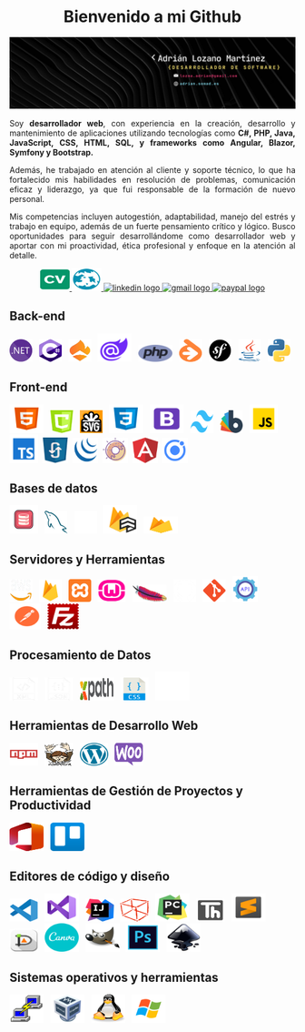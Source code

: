 <h1 align="center">Bienvenido a mi Github</h1>

<div align="center">
  <img src="asset/banner.png"  />
</div>



<p align="justify">Soy <b>desarrollador web</b>, con experiencia en la creación, desarrollo y mantenimiento de aplicaciones utilizando tecnologías como <b>C#, PHP, Java, JavaScript, CSS, HTML, SQL, y frameworks como Angular, Blazor, Symfony y Bootstrap.</b></p>
<p align="justify">Además, he trabajado en atención al cliente y soporte técnico, lo que ha fortalecido mis habilidades en resolución de problemas, comunicación eficaz y liderazgo, ya que fui responsable de la formación de nuevo personal.</p>
<p align="justify">Mis competencias incluyen autogestión, adaptabilidad, manejo del estrés y trabajo en equipo, además de un fuerte pensamiento crítico y lógico. Busco oportunidades para seguir desarrollándome como desarrollador web y aportar con mi proactividad, ética profesional y enfoque en la atención al detalle.</p>

<div align="center">
        <a href="AdrianLozanoMartinez.pdf" download="asset/AdrianLozanoMartinez.pdf" target="_blank" target="_blank"> <img src="asset/cv.svg" width="52" height="40" alt="Descargar CV" title="Descargar CV" />
  </a>
    <a href="https://adrian.somad.es" target="_blank"><img src="asset/portfolio.svg" width="52" height="40" alt="Portfolio" title="Portfolio" />
  </a>
  <a href="https://www.linkedin.com/in/adrilozamar" target="_blank"><img src="https://raw.githubusercontent.com/maurodesouza/profile-readme-generator/master/src/assets/icons/social/linkedin/default.svg" width="52" height="40" alt="linkedin logo" title="Linkedin" />
  </a>
  <a href="mailto:lozma.adrian@gmail.com" target="_blank"><img src="https://raw.githubusercontent.com/maurodesouza/profile-readme-generator/master/src/assets/icons/social/gmail/default.svg" width="52" height="40" alt="gmail logo" title="Email" />
  </a>
  <a href="https://www.paypal.com/donate/?hosted_button_id=A23LFL66549S8" target="_blank"><img src="https://raw.githubusercontent.com/maurodesouza/profile-readme-generator/master/src/assets/icons/social/paypal/default.svg" width="52" height="40" alt="paypal logo" title="Paypal" />
  </a>
</div>


<h2 align="left">Back-end</h2>

<div align="left">
  <img src="asset/net.png" class="logo" alt=".Net" title=".Net" height="40" width="40"> &nbsp;
  <img src="asset/csharp.svg" class="logo" alt="C#" title="C#" height="40" width="40"> &nbsp;
  <img src="asset/linq.png" class="logo" alt="Linq" title="Linq" height="40" width="40"> &nbsp;
  <img src="asset/blazor.svg" class="logo" alt="Blazor" title="Blazor" height="50" width="60"> &nbsp;
  <img src="asset/php.svg" class="logo" alt="PHP" title="PHP" height="30" width="60"> &nbsp;
  <img src="asset/doctrine.svg" class="logo" alt="Doctrine (ORM)" title="Doctrine (ORM)" height="40" width="40"> &nbsp;
  <img src="asset/symfony.png" class="logo" alt="Symfony" title="Symfony" height="40" width="40"> &nbsp;
  <img src="asset/java.png" class="logo" alt="Java" title="Java" height="40" width="40"> &nbsp;
  <img src="asset/python.svg" class="logo" alt="Python" title="Python" height="40" width="40">
</div>

<h2 align="left">Front-end</h2>

<div align="left">
  <img src="asset/html.svg" class="logo" alt="Html" title="Html" height="50" width="60"> &nbsp;
  <img src="asset/canvas.png" class="logo" alt="Canvas" title="Canvas" height="40" width="40"> &nbsp;
  <img src="asset/svg.svg" class="logo" alt="Svg" title="Svg" height="40" width="40"> &nbsp;
  <img src="asset/css.svg" class="logo" alt="Css" title="Css" height="50" width="60"> &nbsp;
  <img src="asset/bootstrap.svg" class="logo" alt="Bootstrap" title="Bootstrap" height="50" width="60"> &nbsp;
  <img src="asset/tailwind.png" class="logo" alt="Tailwind" title="Tailwind" height="40" width="40"> &nbsp;
  <img src="asset/bootswatch.svg" class="logo" alt="Bootswatch" title="Bootswatch" height="40" width="40"> &nbsp;
  <img src="asset/javascript.svg" class="logo" alt="JavaScript" title="JavaScript" height="50" width="50"> &nbsp;
  <img src="asset/typescript.svg" class="logo" alt="Typescript" title="Typescript" height="50" width="50">&nbsp;
    <img src="asset/ajax.png" class="logo" alt="Ajax" title="Ajax" height="45" width="45">&nbsp;
    <img src="asset/jquery.svg" class="logo" alt="Jquery" title="Jquery" height="45" width="45">&nbsp;
    <img src="asset/sweetalert2.png" class="logo" alt="Sweetalert" title="Sweetalert" height="45" width="45">&nbsp;
    <img src="asset/angular.svg" class="logo" alt="Angular" title="Angular" height="45" width="45">&nbsp;
    <img src="asset/ionic.svg" class="logo" alt="Ionic" title="Ionic" height="45" width="45">
</div>

<h2 align="left">Bases de datos</h2>

<div align="left">
  <img src="asset/sql.png" class="logo" alt="SQL" title="SQL" height="50" width="50"> &nbsp;
  <img src="asset/mysql.svg" class="logo" alt="MySQL" title="MySQL" height="40" width="40"> &nbsp;
  <img src="asset/SQLite.svg" class="logo" alt="SQLite" title="SQLite" height="40" width="40"> &nbsp;
  <img src="asset/cloudFirestore.svg" class="logo" alt="Cloud Firestore" title="Cloud Firestore" height="50" width="60"> &nbsp;
  <img src="asset/firebase.png" class="logo" alt="Realtime Database" title="Realtime Database" height="30" width="60"> &nbsp;
</div>
<h2 align="left">Servidores y Herramientas</h2>

<div align="left">
  <img src="asset/aws.png" class="logo" alt="AWS" title="AWS" height="40" width="40"> &nbsp;
  <img src="asset/firebase.png" class="logo" alt="Firebase" title="Firebase" height="40" width="40"> &nbsp;
  <img src="asset/xampp.svg" class="logo" alt="Xampp" title="Xampp" height="40" width="40"> &nbsp;
  <img src="asset/wamp.png" class="logo" alt="Wamp" title="Wamp" height="40" width="50"> &nbsp;
  <img src="asset/apache.svg" class="logo" alt="Apache" title="Apache" height="30" width="60"> &nbsp;
  <img src="asset/github.png" class="logo" alt="Github" title="Github" height="40" width="40"> &nbsp;
  <img src="asset/git.svg" class="logo" alt="Git" title="Git" height="40" width="40"> &nbsp;
  <img src="asset/api.png" class="logo" alt="Rest API" title="Rest API" height="45" width="45"> &nbsp;
  <img src="asset/postman.svg" class="logo" alt="Postman" title="Postman" height="45" width="55"> &nbsp;
  <img src="asset/filezilla.svg" class="logo" alt="Filezilla" title="Filezilla" height="45" width="55"> &nbsp;
</div>

<h2 align="left">Procesamiento de Datos</h2>
<div align="left">
   <img src="asset/xml.png" class="logo" alt="Xml" title="Xml" height="40" width="50"> &nbsp;
   <img src="asset/json.png" class="logo" alt="Json" title="Json" height="40" width="50"> &nbsp;
   <img src="asset/xpath.png" class="logo" alt="Xpath" title="Xpath" height="40" width="60"> &nbsp;
   <img src="asset/cssSelector.png" class="logo" alt="Css Selector" title="Css Selector" height="40" width="50"> &nbsp;
    <img src="asset/markdown.svg" class="logo" alt="Markdown" title="Markdown" height="50" width="60"> &nbsp;
</div>

<h2 align="left">Herramientas de Desarrollo Web</h2>

<div align="left">
  <img src="asset/npm.svg" class="logo" alt="Npm" title="Npm" height="40" width="50"> &nbsp;
  <img src="asset/composer.svg" class="logo" alt="Composer" title="Composer" height="40" width="50"> &nbsp;
  <img src="asset/Wordpress.png" class="logo" alt="WordPress" title="WordPress" height="40" width="50"> &nbsp;
  <img src="asset/woocommerce.png" class="logo" alt="Woocommerce" title="Woocommerce" height="40" width="50"> &nbsp;
</div>

<h2 align="left">Herramientas de Gestión de Proyectos y Productividad</h2>
<div align="left">
   <img src="asset/office.svg" class="logo" alt="Office" title="Office" height="50" width="60"> &nbsp;
   <img src="asset/trello.svg" class="logo" alt="Trello" title="Trello" height="50" width="60"> &nbsp;
</div>

<h2 align="left">Editores de código y diseño</h2>

<div align="left">
    <img src="asset/visualStudioCode.svg" class="logo" alt="Visual Studio Code" title="Visual Studio Code" height="40" width="50"> &nbsp;
    <img src="asset/visualStudioComunity.png" class="logo" alt="Visual Studio Comunity" title="Visual Studio Comunity" height="50" width="60"> &nbsp;
    <img src="asset/intelliJ.png" class="logo" alt="IntelliJ" title="IntelliJ" height="40" width="50"> &nbsp;
    <img src="asset/netbeans.svg" class="logo" alt="Netbeans" title="Netbeans" height="40" width="50"> &nbsp;
    <img src="asset/pyCharm.svg" class="logo" alt="PyCharm" title="PyCharm" height="50" width="60"> &nbsp;
    <img src="asset/thonny.png" class="logo" alt="Thonny" title="Thonny" height="40" width="50"> &nbsp;
    <img src="asset/sublimeText.png" class="logo" alt="SublimeText" title="SublimeText" height="50" width="60"> &nbsp;
    <img src="asset/dia.png" class="logo" alt="Dia" title="Dia" height="40" width="50"> &nbsp;
    <img src="asset/canva.svg" class="logo" alt="Canva" title="Canva" height="50" width="60"> &nbsp;
    <img src="asset/gimp.svg" class="logo" alt="Gimp" title="Gimp" height="50" width="60"> &nbsp;
    <img src="asset/photoshop.svg" class="logo" alt="Photoshop" title="Photoshop" height="50" width="60"> &nbsp;
    <img src="asset/inkscape.svg" class="logo" alt="Inkscape" title="Inkscape" height="50" width="60"> &nbsp;
</div>

<h2 align="left">Sistemas operativos y herramientas</h2>

<div align="left">
  	<img src="asset/putty.svg" class="logo" alt="Putty" title="Putty" height="50" width="60"> &nbsp;
    <img src="asset/virtualbox.svg" class="logo" alt="Virtual Box" title="Virtual Box" height="50" width="60"> &nbsp;
    <img src="asset/linux.svg" class="logo" alt="Linux" title="Linux" height="50" width="60"> &nbsp;
    <img src="asset/windows.svg" class="logo" alt="Windows" title="Windows" height="50" width="60"> &nbsp;
</div>
